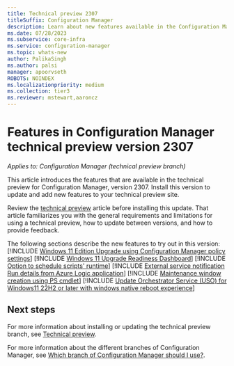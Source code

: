 ```yaml
---
title: Technical preview 2307
titleSuffix: Configuration Manager
description: Learn about new features available in the Configuration Manager technical preview branch version 2307.
ms.date: 07/28/2023
ms.subservice: core-infra
ms.service: configuration-manager
ms.topic: whats-new
author: PalikaSingh
ms.author: palsi
manager: apoorvseth
ROBOTS: NOINDEX
ms.localizationpriority: medium
ms.collection: tier3
ms.reviewer: mstewart,aaroncz 
---
```


# Features in Configuration Manager technical preview version 2307

*Applies to: Configuration Manager (technical preview branch)*

This article introduces the features that are available in the technical preview for Configuration Manager, version 2307. Install this version to update and add new features to your technical preview site.<!-- baseline only statement: When you install a new technical preview site, this release is also available as a baseline version.-->

Review the [technical preview](../technical-preview.md) article before installing this update. That article familiarizes you with the general requirements and limitations for using a technical preview, how to update between versions, and how to provide feedback.

The following sections describe the new features to try out in this version:
[!INCLUDE [Windows 11 Edition Upgrade using Configuration Manager policy settings](includes/2307/17668419.md)]
[!INCLUDE [Windows 11 Upgrade Readiness Dashboard](includes/2307/17668425.md)]
[!INCLUDE [Option to schedule scripts' runtime](includes/2307/17668435.md)]
[!INCLUDE [External service notification Run details from Azure Logic application](includes/2307/17668438.md)]
[!INCLUDE [Maintenance window creation using PS cmdlet](includes/2307/17686942.md)]
[!INCLUDE [Update Orchestrator Service (USO) for Windows11 22H2 or later with windows native reboot experience](includes/2307/4316341.md)]

## Next steps

For more information about installing or updating the technical preview branch, see [Technical preview](../technical-preview.md).

For more information about the different branches of Configuration Manager, see [Which branch of Configuration Manager should I use?](../../understand/which-branch-should-i-use.md).


